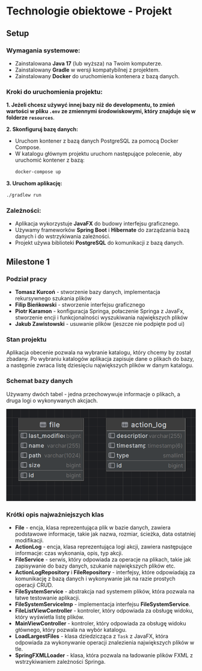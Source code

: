 # Technologie obiektowe - Projekt

## Setup

### Wymagania systemowe:

- Zainstalowana **Java 17** (lub wyższa) na Twoim komputerze.
- Zainstalowany **Gradle** w wersji kompatybilnej z projektem.
- Zainstalowany **Docker** do uruchomienia kontenera z bazą danych.

### Kroki do uruchomienia projektu:

**1. Jeżeli chcesz używyć innej bazy niż do developmentu, to zmień wartości w pliku `.env` ze zmiennymi
środowiskowymi, który znajduje się w folderze `resources`**.

**2. Skonfiguruj bazę danych:**

- Uruchom kontener z bazą danych PostgreSQL za pomocą Docker Compose.
- W katalogu głównym projektu uruchom następujące polecenie, aby uruchomić kontener z bazą:
  ```bash
  docker-compose up
  ```

**3. Uruchom aplikację:**

  ```bash
  ./gradlew run
  ```

### Zależności:

- Aplikacja wykorzystuje **JavaFX** do budowy interfejsu graficznego.
- Używamy frameworków **Spring Boot** i **Hibernate** do
  zarządzania bazą danych i do wstrzykiwania zależności.
- Projekt używa biblioteki **PostgreSQL** do komunikacji z bazą danych.

## Milestone 1

### Podział pracy

- **Tomasz Kurcoń** - stworzenie bazy danych, implementacja rekursywnego szukania plików
- **Filip Bieńkowski** - stworzenie interfejsu graficznego
- **Piotr Karamon** - konfiguracja Springa, połaczenie Springa z JavaFx, stworzenie encji i funkcjonalności wyszukiwania
  największych plików
- **Jakub Zawistowski** - usuwanie plików (jeszcze nie podpięte pod ui)

### Stan projektu

Aplikacja obecenie pozwala na wybranie katalogu, który chcemy by został zbadany.
Po wybraniu katalogów aplikacja zapisuje dane o plikach do bazy, a następnie
zwraca listę dziesięciu największych plików w danym katalogu.

### Schemat bazy danych

Używamy dwóch tabel - jedna przechowywuje informacje o plikach, a druga logi o wykonywanych akcjach.

![Schemat bazy](docs/db_schema.png)

### Krótki opis najważniejszych klas

- **File** - encja, klasa reprezentująca plik w bazie danych, zawiera podstawowe informacje, takie jak nazwa, rozmiar,
  ścieżka, data ostatniej modifikacji.
- **ActionLog** - encja, klasa reprezentująca logi akcji, zawiera następujące informacje:  czas wykonania, opis,
  typ akcji.
- **FileService** - serwis, który odpowiada za operacje na plikach, takie jak zapisywanie do bazy danych,
  szukanie największych plików etc.
- **ActionLogRepository** i **FileRepository** - interfejsy, które odpowiadają za komunikację z bazą danych i
  wykonywanie
  jak na razie prostych operacji CRUD.
- **FileSystemService** - abstrakcja nad systemem plików, która pozwala na łatwe testowanie aplikacji.
- **FileSystemServiceImp** - implementacja interfejsu **FileSystemService**.
- **FileListViewController** - kontroler, który odpowiada za obsługę widoku, który wyświetla listę plików.
- **MainViewController** - kontroler, który odpowiada za obsługę widoku głównego, który pozwala na wybór katalogu.
- **LoadLargestFiles** - klasa dziedzicząca z `Task` z JavaFX, która odpowiada za wykonywanie operacji
  znalezienia największych plików w tle.
- **SpringFXMLLoader** - klasa, która pozwala na ładowanie plików FXML z wstrzykiwaniem zależności Springa.

